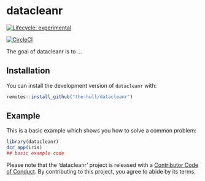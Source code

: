 
<!-- README.md is generated from README.Rmd. Please edit that file -->

# datacleanr

<!-- badges: start -->

[![Lifecycle:
experimental](https://img.shields.io/badge/lifecycle-experimental-orange.svg)](https://www.tidyverse.org/lifecycle/#experimental)
<!-- [![CRAN status](https://www.r-pkg.org/badges/version/datacleanr)](https://CRAN.R-project.org/package=datacleanr) -->
<!-- [![Travis build status](https://travis-ci.org/the-Hull/datacleanr.svg?branch=master)](https://travis-ci.org/the-Hull/datacleanr) -->
[![CircleCI](https://circleci.com/gh/Appsilon/ci.example.svg?style=svg)](https://circleci.com/gh/the-Hull/datacleanr)
<!-- badges: end -->

The goal of datacleanr is to …

## Installation

You can install the development version of `datacleanr` with:

``` r
remotes::install_github("the-hull/datacleanr")
```

## Example

This is a basic example which shows you how to solve a common problem:

``` r
library(datacleanr)
dcr_app(iris)
## basic example code
```

Please note that the ‘datacleanr’ project is released with a
[Contributor Code of Conduct](.github/CODE_OF_CONDUCT.md). By
contributing to this project, you agree to abide by its terms.
